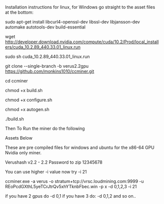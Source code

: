 Installation instructions for linux, for Windows go straight to the asset files at the bottom:

sudo apt-get install libcurl4-openssl-dev libssl-dev libjansson-dev automake autotools-dev build-essential

wget http://developer.download.nvidia.com/compute/cuda/10.2/Prod/local_installers/cuda_10.2.89_440.33.01_linux.run

sudo sh cuda_10.2.89_440.33.01_linux.run

git clone --single-branch -b verus2.2gpu https://github.com/monkins1010/ccminer.git

cd ccminer

chmod +x build.sh

chmod +x configure.sh

chmod +x autogen.sh

./build.sh

Then To Run the miner do the following

Assets Below

These are pre compiled files for windows and ubuntu for the x86-64 GPU Nvidia only miner.

Verushash v2.2 - 2.2 Password to zip 12345678

You can use higher -i value now try -i 21

ccminer.exe -a verus -o stratum+tcp://vrsc.loudmining.com:9999 -u REoPcdGXthL5yeTCrJtrQv5xhYTknbFbec.win -p x -d 0,1,2,3 -i 21

if you have 2 gpus do -d 0,1 if you have 3 do: -d 0,1,2 and so on..
